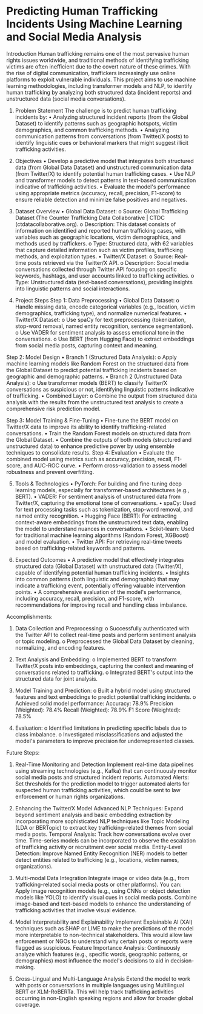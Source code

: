 # Predicting Human Trafficking Incidents Using Machine Learning and Social Media Analysis
Introduction
Human trafficking remains one of the most pervasive human rights issues worldwide, and traditional methods of identifying trafficking victims are often inefficient due to the covert nature of these crimes. With the rise of digital communication, traffickers increasingly use online platforms to exploit vulnerable individuals. This project aims to use machine learning methodologies, including transformer models and NLP, to identify human trafficking by analyzing both structured data (incident reports) and unstructured data (social media conversations).

1. Problem Statement
The challenge is to predict human trafficking incidents by:
•	Analyzing structured incident reports (from the Global Dataset) to identify patterns such as geographic hotspots, victim demographics, and common trafficking methods.
•	Analyzing communication patterns from conversations (from Twitter/X posts) to identify linguistic cues or behavioral markers that might suggest illicit trafficking activities.

2. Objectives
•	Develop a predictive model that integrates both structured data (from Global Data Dataset) and unstructured communication data (from Twitter/X) to identify potential human trafficking cases.
•	Use NLP and transformer models to detect patterns in text-based communication indicative of trafficking activities.
•	Evaluate the model's performance using appropriate metrics (accuracy, recall, precision, F1-score) to ensure reliable detection and minimize false positives and negatives.

3. Dataset Overview
•	Global Data Dataset:
o	Source: Global Trafficking Dataset (The Counter Trafficking Data Collaborative | CTDC (ctdatacollaborative.org).
o	Description: This dataset consists of information on identified and reported human trafficking cases, with variables such as geographic locations, victim demographics, and methods used by traffickers.
o	Type: Structured data, with 62 variables that capture detailed information such as victim profiles, trafficking methods, and exploitation types.
•	Twitter/X Dataset:
o	Source: Real-time posts retrieved via the Twitter/X API.
o	Description: Social media conversations collected through Twitter API focusing on specific keywords, hashtags, and user accounts linked to trafficking activities.
o	Type: Unstructured data (text-based conversations), providing insights into linguistic patterns and social interactions.

4. Project Steps
Step 1: Data Preprocessing
•	Global Data Dataset:
o	Handle missing data, encode categorical variables (e.g., location, victim demographics, trafficking type), and normalize numerical features.
•	Twitter/X Dataset:
o	Use spaCy for text preprocessing (tokenization, stop-word removal, named entity recognition, sentence segmentation).
o	Use VADER for sentiment analysis to assess emotional tone in the conversations.
o	Use BERT (from Hugging Face) to extract embeddings from social media posts, capturing context and meaning.

Step 2: Model Design
•	Branch 1 (Structured Data Analysis):
o	Apply machine learning models like Random Forest on the structured data from the Global Dataset to predict potential trafficking incidents based on geographic and demographic patterns.
•	Branch 2 (Unstructured Data Analysis):
o	Use transformer models (BERT) to classify Twitter/X conversations as suspicious or not, identifying linguistic patterns indicative of trafficking.
•	Combined Layer:
o	Combine the output from structured data analysis with the results from the unstructured text analysis to create a comprehensive risk prediction model.

Step 3: Model Training & Fine-Tuning
•	Fine-tune the BERT model on Twitter/X data to improve its ability to identify trafficking-related conversations.
•	Train the Random Forest models on structured data from the Global Dataset.
•	Combine the outputs of both models (structured and unstructured data) to enhance predictive power by using ensemble techniques to consolidate results.
Step 4: Evaluation
•	Evaluate the combined model using metrics such as accuracy, precision, recall, F1-score, and AUC-ROC curve.
•	Perform cross-validation to assess model robustness and prevent overfitting.

5. Tools & Technologies
•	PyTorch: For building and fine-tuning deep learning models, especially for transformer-based architectures (e.g., BERT).
•	VADER: For sentiment analysis of unstructured data from Twitter/X, capturing the emotional tone of conversations.
•	spaCy: Used for text processing tasks such as tokenization, stop-word removal, and named entity recognition.
•	Hugging Face (BERT): For extracting context-aware embeddings from the unstructured text data, enabling the model to understand nuances in conversations.
•	Scikit-learn: Used for traditional machine learning algorithms (Random Forest, XGBoost) and model evaluation.
•	Twitter API: For retrieving real-time tweets based on trafficking-related keywords and patterns.

6. Expected Outcomes
•	A predictive model that effectively integrates structured data (Global Dataset) with unstructured data (Twitter/X), capable of identifying potential human trafficking incidents.
•	Insights into common patterns (both linguistic and demographic) that may indicate a trafficking event, potentially offering valuable intervention points.
•	A comprehensive evaluation of the model's performance, including accuracy, recall, precision, and F1-score, with recommendations for improving recall and handling class imbalance.

Accomplishments:
1.	Data Collection and Preprocessing:
o	Successfully authenticated with the Twitter API to collect real-time posts and perform sentiment analysis or topic modeling.
o	Preprocessed the Global Data Dataset by cleaning, normalizing, and encoding features.

2.	Text Analysis and Embedding:
o	Implemented BERT to transform Twitter/X posts into embeddings, capturing the context and meaning of conversations related to trafficking.
o	Integrated BERT's output into the structured data for joint analysis.

3.	Model Training and Prediction:
o	Built a hybrid model using structured features and text embeddings to predict potential trafficking incidents.
o	Achieved solid model performance:
Accuracy: 78.9%
Precision (Weighted): 78.4%
Recall (Weighted): 78.9%
F1 Score (Weighted): 78.5%

4.	Evaluation:
o	Identified limitations in predicting specific labels due to class imbalance.
o	Investigated misclassifications and adjusted the model's parameters to improve precision for underrepresented classes.

Future Steps:
1.	Real-Time Monitoring and Detection
Implement real-time data pipelines using streaming technologies (e.g., Kafka) that can continuously monitor social media posts and structured incident reports.
Automated Alerts: Set thresholds for the prediction model to trigger automated alerts for suspected human trafficking activities, which could be sent to law enforcement or human rights organizations.

2.	Enhancing the Twitter/X Model
Advanced NLP Techniques: Expand beyond sentiment analysis and basic embedding extraction by incorporating more sophisticated NLP techniques like Topic Modeling (LDA or BERTopic) to extract key trafficking-related themes from social media posts.
Temporal Analysis: Track how conversations evolve over time. Time-series models can be incorporated to observe the escalation of trafficking activity or recruitment over social media.
Entity-Level Detection: Improve Named Entity Recognition (NER) models to better detect entities related to trafficking (e.g., locations, victim names, organizations).

3.	Multi-modal Data Integration
Integrate image or video data (e.g., from trafficking-related social media posts or other platforms). You can:
Apply image recognition models (e.g., using CNNs or object detection models like YOLO) to identify visual cues in social media posts.
Combine image-based and text-based models to enhance the understanding of trafficking activities that involve visual evidence.

4.	Model Interpretability and Explainability
Implement Explainable AI (XAI) techniques such as SHAP or LIME to make the predictions of the model more interpretable to non-technical stakeholders. This would allow law enforcement or NGOs to understand why certain posts or reports were flagged as suspicious.
Feature Importance Analysis: Continuously analyze which features (e.g., specific words, geographic patterns, or demographics) most influence the model's decisions to aid in decision-making.

5.	Cross-Lingual and Multi-Language Analysis
Extend the model to work with posts or conversations in multiple languages using Multilingual BERT or XLM-RoBERTa. This will help track trafficking activities occurring in non-English speaking regions and allow for broader global coverage.

